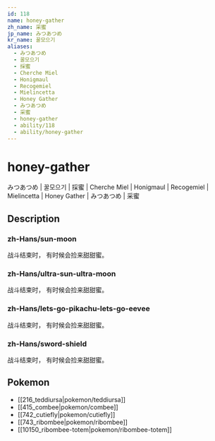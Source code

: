 ```yaml
---
id: 118
name: honey-gather
zh_name: 采蜜
jp_name: みつあつめ
kr_name: 꿀모으기
aliases:
  - みつあつめ
  - 꿀모으기
  - 採蜜
  - Cherche Miel
  - Honigmaul
  - Recogemiel
  - Mielincetta
  - Honey Gather
  - みつあつめ
  - 采蜜
  - honey-gather
  - ability/118
  - ability/honey-gather
---
```

# honey-gather

みつあつめ | 꿀모으기 | 採蜜 | Cherche Miel | Honigmaul | Recogemiel | Mielincetta | Honey Gather | みつあつめ | 采蜜

## Description

### zh-Hans/sun-moon

战斗结束时，
有时候会捡来甜甜蜜。

### zh-Hans/ultra-sun-ultra-moon

战斗结束时，
有时候会捡来甜甜蜜。

### zh-Hans/lets-go-pikachu-lets-go-eevee

战斗结束时，
有时候会捡来甜甜蜜。

### zh-Hans/sword-shield

战斗结束时，
有时候会捡来甜甜蜜。

## Pokemon

- [[216_teddiursa|pokemon/teddiursa]]
- [[415_combee|pokemon/combee]]
- [[742_cutiefly|pokemon/cutiefly]]
- [[743_ribombee|pokemon/ribombee]]
- [[10150_ribombee-totem|pokemon/ribombee-totem]]

